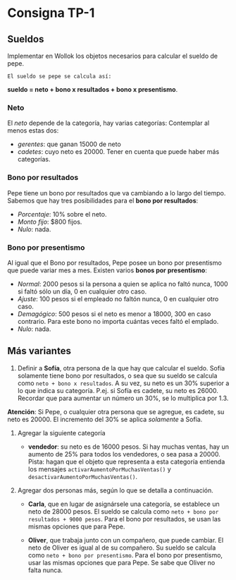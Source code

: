 # Consigna TP-1

## Sueldos

Implementar en Wollok los objetos necesarios para calcular el sueldo de pepe.

    El sueldo se pepe se calcula así: 

**sueldo = neto + bono x resultados + bono x presentismo**.

### Neto

El _neto_ depende de la categoría, hay varias categorías: 
Contemplar al menos estas dos: 

* _gerentes_: que ganan 15000 de neto
* _cadetes_: cuyo neto es 20000.
  Tener en cuenta que puede haber más categorías.

### Bono por resultados

Pepe tiene un bono por resultados que va cambiando a lo largo del tiempo. Sabemos que hay tres posibilidades para el **bono por resultados**:  

* _Porcentaje_: 10% sobre el neto.  
* _Monto fijo_: $800 fijos.
* _Nulo_: nada.

### Bono por presentismo

Al igual que el Bono por resultados, Pepe posee un bono por presentismo que puede variar mes a mes. Existen varios **bonos por presentismo**:

* _Normal_: 2000 pesos si la persona a quien se aplica no faltó nunca, 1000 si faltó sólo un día, 0 en cualquier otro caso. 
* _Ajuste_: 100 pesos si el empleado no faltón nunca, 0 en cualquier otro caso. 
* _Demagógico_: 500 pesos si el neto es menor a 18000, 300 en caso contrario. Para este bono no importa cuántas veces faltó el emplado.
* _Nulo_: nada. 


## Más variantes

1. Definir a **Sofía**, otra persona de la que hay que calcular el sueldo. Sofía solamente tiene bono por resultados, o sea que su sueldo se calcula como ```neto + bono x resultados```.
   A su vez, su neto es un 30% superior a lo que indica su categoría. P.ej. si Sofía es cadete, su neto es 26000. Recordar que para aumentar un número un 30%, se lo multiplica por 1.3.

**Atención**: 
	Si Pepe, o cualquier otra persona que se agregue, es cadete, su neto es 20000. El incremento del 30% se aplica _solamente_ a Sofía. 

1. Agregar la siguiente categoría
   
   - **vendedor**: 
   su neto es de 16000 pesos. Si hay muchas ventas, hay un aumento de 25% para todos los vendedores, o sea pasa a 20000. 
   Pista: hagan que el objeto que representa a esta categoría entienda los mensajes `activarAumentoPorMuchasVentas()` y `desactivarAumentoPorMuchasVentas()`.

2. Agregar dos personas más, según lo que se detalla a continuación.
   
   - **Carla**, que en lugar de asignársele una categoría, se establece un neto de 28000 pesos. 
     El sueldo se calcula como ```neto + bono por resultados + 9000 pesos```. 
     Para el bono por resultados, se usan las mismas opciones que para Pepe.
   
   - **Oliver**, que trabaja junto con un compañero, que puede cambiar. El neto de Oliver es igual al de su compañero. 
     Su sueldo se calcula como ```neto + bono por presentismo```. 
     Para el bono por presentismo, usar las mismas opciones que para Pepe. Se sabe que Oliver no falta nunca.
